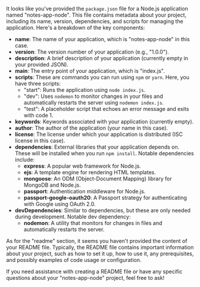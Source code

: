 It looks like you've provided the `package.json` file for a Node.js application named "notes-app-node". This file contains metadata about your project, including its name, version, dependencies, and scripts for managing the application. Here's a breakdown of the key components:

- **name**: The name of your application, which is "notes-app-node" in this case.
- **version**: The version number of your application (e.g., "1.0.0").
- **description**: A brief description of your application (currently empty in your provided JSON).
- **main**: The entry point of your application, which is "index.js".
- **scripts**: These are commands you can run using `npm` or `yarn`. Here, you have three scripts:
  - "start": Runs the application using `node index.js`.
  - "dev": Uses `nodemon` to monitor changes in your files and automatically restarts the server using `nodemon index.js`.
  - "test": A placeholder script that echoes an error message and exits with code 1.
- **keywords**: Keywords associated with your application (currently empty).
- **author**: The author of the application (your name in this case).
- **license**: The license under which your application is distributed (ISC license in this case).
- **dependencies**: External libraries that your application depends on. These will be installed when you run `npm install`. Notable dependencies include:
  - **express**: A popular web framework for Node.js.
  - **ejs**: A template engine for rendering HTML templates.
  - **mongoose**: An ODM (Object-Document Mapping) library for MongoDB and Node.js.
  - **passport**: Authentication middleware for Node.js.
  - **passport-google-oauth20**: A Passport strategy for authenticating with Google using OAuth 2.0.
- **devDependencies**: Similar to dependencies, but these are only needed during development. Notable dev dependency:
  - **nodemon**: A utility that monitors for changes in files and automatically restarts the server.

As for the "readme" section, it seems you haven't provided the content of your README file. Typically, the README file contains important information about your project, such as how to set it up, how to use it, any prerequisites, and possibly examples of code usage or configuration.

If you need assistance with creating a README file or have any specific questions about your "notes-app-node" project, feel free to ask!
